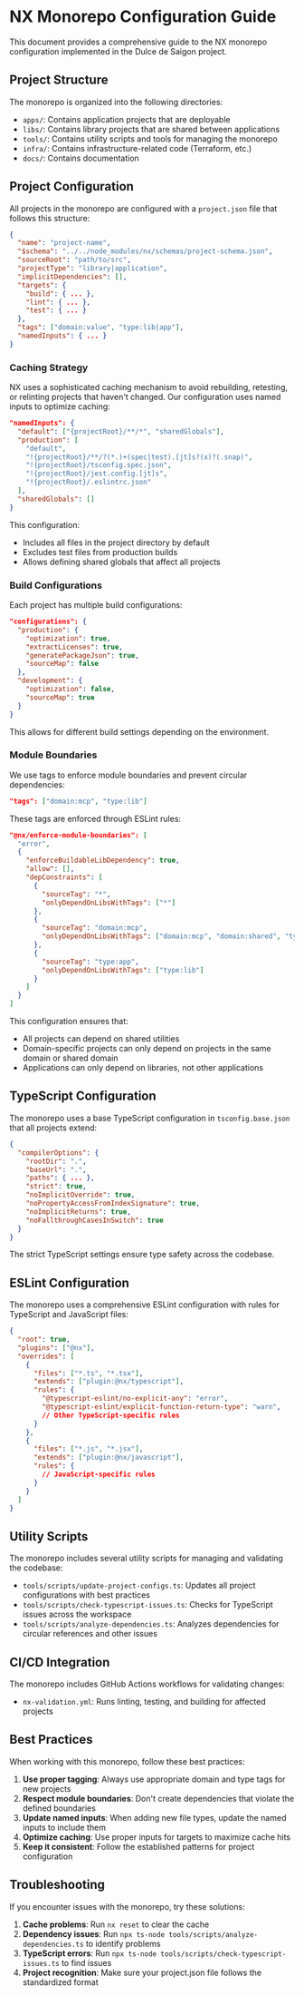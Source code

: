 # NX Monorepo Configuration Guide

This document provides a comprehensive guide to the NX monorepo configuration implemented in the Dulce de Saigon project.

## Project Structure

The monorepo is organized into the following directories:

- `apps/`: Contains application projects that are deployable
- `libs/`: Contains library projects that are shared between applications
- `tools/`: Contains utility scripts and tools for managing the monorepo
- `infra/`: Contains infrastructure-related code (Terraform, etc.)
- `docs/`: Contains documentation

## Project Configuration

All projects in the monorepo are configured with a `project.json` file that follows this structure:

```json
{
  "name": "project-name",
  "$schema": "../../node_modules/nx/schemas/project-schema.json",
  "sourceRoot": "path/to/src",
  "projectType": "library|application",
  "implicitDependencies": [],
  "targets": {
    "build": { ... },
    "lint": { ... },
    "test": { ... }
  },
  "tags": ["domain:value", "type:lib|app"],
  "namedInputs": { ... }
}
```

### Caching Strategy

NX uses a sophisticated caching mechanism to avoid rebuilding, retesting, or relinting projects that haven't changed. Our configuration uses named inputs to optimize caching:

```json
"namedInputs": {
  "default": ["{projectRoot}/**/*", "sharedGlobals"],
  "production": [
    "default",
    "!{projectRoot}/**/?(*.)+(spec|test).[jt]s?(x)?(.snap)",
    "!{projectRoot}/tsconfig.spec.json",
    "!{projectRoot}/jest.config.[jt]s",
    "!{projectRoot}/.eslintrc.json"
  ],
  "sharedGlobals": []
}
```

This configuration:
- Includes all files in the project directory by default
- Excludes test files from production builds
- Allows defining shared globals that affect all projects

### Build Configurations

Each project has multiple build configurations:

```json
"configurations": {
  "production": {
    "optimization": true,
    "extractLicenses": true,
    "generatePackageJson": true,
    "sourceMap": false
  },
  "development": {
    "optimization": false,
    "sourceMap": true
  }
}
```

This allows for different build settings depending on the environment.

### Module Boundaries

We use tags to enforce module boundaries and prevent circular dependencies:

```json
"tags": ["domain:mcp", "type:lib"]
```

These tags are enforced through ESLint rules:

```json
"@nx/enforce-module-boundaries": [
  "error",
  {
    "enforceBuildableLibDependency": true,
    "allow": [],
    "depConstraints": [
      {
        "sourceTag": "*",
        "onlyDependOnLibsWithTags": ["*"]
      },
      {
        "sourceTag": "domain:mcp",
        "onlyDependOnLibsWithTags": ["domain:mcp", "domain:shared", "type:lib"]
      },
      {
        "sourceTag": "type:app",
        "onlyDependOnLibsWithTags": ["type:lib"]
      }
    ]
  }
]
```

This configuration ensures that:
- All projects can depend on shared utilities
- Domain-specific projects can only depend on projects in the same domain or shared domain
- Applications can only depend on libraries, not other applications

## TypeScript Configuration

The monorepo uses a base TypeScript configuration in `tsconfig.base.json` that all projects extend:

```json
{
  "compilerOptions": {
    "rootDir": ".",
    "baseUrl": ".",
    "paths": { ... },
    "strict": true,
    "noImplicitOverride": true,
    "noPropertyAccessFromIndexSignature": true,
    "noImplicitReturns": true,
    "noFallthroughCasesInSwitch": true
  }
}
```

The strict TypeScript settings ensure type safety across the codebase.

## ESLint Configuration

The monorepo uses a comprehensive ESLint configuration with rules for TypeScript and JavaScript files:

```json
{
  "root": true,
  "plugins": ["@nx"],
  "overrides": [
    {
      "files": ["*.ts", "*.tsx"],
      "extends": ["plugin:@nx/typescript"],
      "rules": {
        "@typescript-eslint/no-explicit-any": "error",
        "@typescript-eslint/explicit-function-return-type": "warn",
        // Other TypeScript-specific rules
      }
    },
    {
      "files": ["*.js", "*.jsx"],
      "extends": ["plugin:@nx/javascript"],
      "rules": {
        // JavaScript-specific rules
      }
    }
  ]
}
```

## Utility Scripts

The monorepo includes several utility scripts for managing and validating the codebase:

- `tools/scripts/update-project-configs.ts`: Updates all project configurations with best practices
- `tools/scripts/check-typescript-issues.ts`: Checks for TypeScript issues across the workspace
- `tools/scripts/analyze-dependencies.ts`: Analyzes dependencies for circular references and other issues

## CI/CD Integration

The monorepo includes GitHub Actions workflows for validating changes:

- `nx-validation.yml`: Runs linting, testing, and building for affected projects

## Best Practices

When working with this monorepo, follow these best practices:

1. **Use proper tagging**: Always use appropriate domain and type tags for new projects
2. **Respect module boundaries**: Don't create dependencies that violate the defined boundaries
3. **Update named inputs**: When adding new file types, update the named inputs to include them
4. **Optimize caching**: Use proper inputs for targets to maximize cache hits
5. **Keep it consistent**: Follow the established patterns for project configuration

## Troubleshooting

If you encounter issues with the monorepo, try these solutions:

1. **Cache problems**: Run `nx reset` to clear the cache
2. **Dependency issues**: Run `npx ts-node tools/scripts/analyze-dependencies.ts` to identify problems
3. **TypeScript errors**: Run `npx ts-node tools/scripts/check-typescript-issues.ts` to find issues
4. **Project recognition**: Make sure your project.json file follows the standardized format
